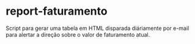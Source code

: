# report-faturamento
Script para gerar uma tabela em HTML disparada diáriamente por e-mail para alertar a direção sobre o valor de faturamento atual.
